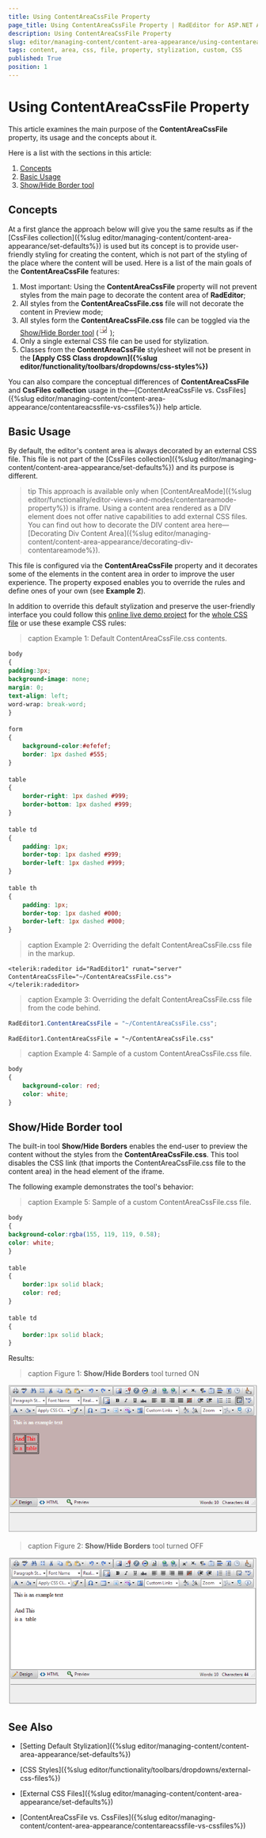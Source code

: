 ```yaml
---
title: Using ContentAreaCssFile Property
page_title: Using ContentAreaCssFile Property | RadEditor for ASP.NET AJAX Documentation
description: Using ContentAreaCssFile Property
slug: editor/managing-content/content-area-appearance/using-contentareacssfile-property
tags: content, area, css, file, property, stylization, custom, CSS
published: True
position: 1
---
```


# Using ContentAreaCssFile Property

This article examines the main purpose of the **ContentAreaCssFile** property, its usage and the concepts about it.

Here is a list with the sections in this article:

1. [Concepts](#concepts)
1. [Basic Usage](#basic-usage)
1. [Show/Hide Border tool](#showhide-border-tool)


## Concepts

At a first glance the approach below will give you the same results as if the [CssFiles collection]({%slug editor/managing-content/content-area-appearance/set-defaults%}) is used but its concept is to provide user-friendly styling for creating the content, which is not part of the styling of the place where the content will be used. Here is a list of the main goals of the **ContentAreaCssFile** features: 

1. Most important: Using the **ContentAreaCssFile** property will not prevent styles from the main page to decorate the content area of **RadEditor**;
2. All styles from the **ContentAreaCssFile.css** file will not decorate the content in Preview mode;
3. All styles form the **ContentAreaCssFile.css** file can be toggled via the [Show/Hide Border tool](#showhide-border-tool) (![](images/editor-toggletableborder.gif));
4. Only a single external CSS file can be used for stylization.
5. Classes from the **ContentAreaCssFile** stylesheet will not be present in the **[Apply CSS Class dropdown]({%slug editor/functionality/toolbars/dropdowns/css-styles%})**


You can also compare the conceptual differences of **ContentAreaCssFile** and **CssFiles collection** usage in the—[ContentAreaCssFile vs. CssFiles]({%slug editor/managing-content/content-area-appearance/contentareacssfile-vs-cssfiles%}) help article.

## Basic Usage

By default, the editor's content area is always decorated by an external CSS file. This file is not part of the [CssFiles collection]({%slug editor/managing-content/content-area-appearance/set-defaults%}) and its purpose is different. 

>tip This approach is available only when [ContentAreaMode]({%slug editor/functionality/editor-views-and-modes/contentareamode-property%}) is iframe. Using a content area rendered as a DIV element does not offer native capabilities to add external CSS files. You can find out how to decorate the DIV content area here—[Decorating Div Content Area]({%slug editor/managing-content/content-area-appearance/decorating-div-contentareamode%}). 

This file is configured via the **ContentAreaCssFile** property and it decorates some of the elements in the content area in order to improve the user experience. The property exposed enables you to override the rules and define ones of your own (see **Example 2**).

In addition to override this default stylization and preserve the user-friendly interface you could follow this [online live demo project](http://demos.telerik.com/aspnet-ajax/editor/examples/settingcontentareadefaults/defaultcs.aspx#qsf-demo-source) for the [whole CSS file](http://demos.telerik.com/aspnet-ajax/editor/examples/settingcontentareadefaults/EditorDefaultStylizaton.css) or use these example CSS rules:

>caption Example 1: Default ContentAreaCssFile.css contents.

````CSS
body 
{
padding:3px;
background-image: none;
margin: 0;
text-align: left;
word-wrap: break-word;
}

form 
{
	background-color:#efefef;
	border: 1px dashed #555;
}

table 
{
	border-right: 1px dashed #999;
	border-bottom: 1px dashed #999;
}

table td 
{
	padding: 1px;
	border-top: 1px dashed #999;
	border-left: 1px dashed #999;
}

table th 
{
	padding: 1px;
	border-top: 1px dashed #000;
	border-left: 1px dashed #000;
}
````


>caption Example 2: Overriding the defalt ContentAreaCssFile.css file in the markup.


````ASP.NET
<telerik:radeditor id="RadEditor1" runat="server" ContentAreaCssFile="~/ContentAreaCssFile.css">
</telerik:radeditor>
````

>caption Example 3: Overriding the defalt ContentAreaCssFile.css file from the code behind.

````C#
RadEditor1.ContentAreaCssFile = "~/ContentAreaCssFile.css";
````
````VB
RadEditor1.ContentAreaCssFile = "~/ContentAreaCssFile.css"
````

>caption Example 4: Sample of a custom ContentAreaCssFile.css file.

````CSS
body
{
	background-color: red;
	color: white;
}
````

## Show/Hide Border tool

The built-in tool **Show/Hide Borders** enables the end-user to preview the content without the styles from the **ContentAreaCssFile.css**. This tool disables the CSS link (that imports the ContentAreaCssFile.css file to the content area) in the head element of the iframe.

The following example demonstrates the tool's behavior:

>caption Example 5: Sample of a custom ContentAreaCssFile.css file.

````CSS
body 
{
background-color:rgba(155, 119, 119, 0.58);
color: white;
}

table 
{
	border:1px solid black;
	color: red;
}

table td 
{
	border:1px solid black;
}
````

Results:

>caption Figure 1: **Show/Hide Borders** tool turned ON

![Borders ButtonON](images/BordersButtonON.png)

>caption Figure 2: **Show/Hide Borders** tool turned OFF

![Borders ButtonOFF](images/BordersButtonOFF.png)

## See Also

* [Setting Default Stylization]({%slug editor/managing-content/content-area-appearance/set-defaults%})

* [CSS Styles]({%slug editor/functionality/toolbars/dropdowns/external-css-files%})

* [External CSS Files]({%slug editor/managing-content/content-area-appearance/set-defaults%})

* [ContentAreaCssFile vs. CssFiles]({%slug editor/managing-content/content-area-appearance/contentareacssfile-vs-cssfiles%})
